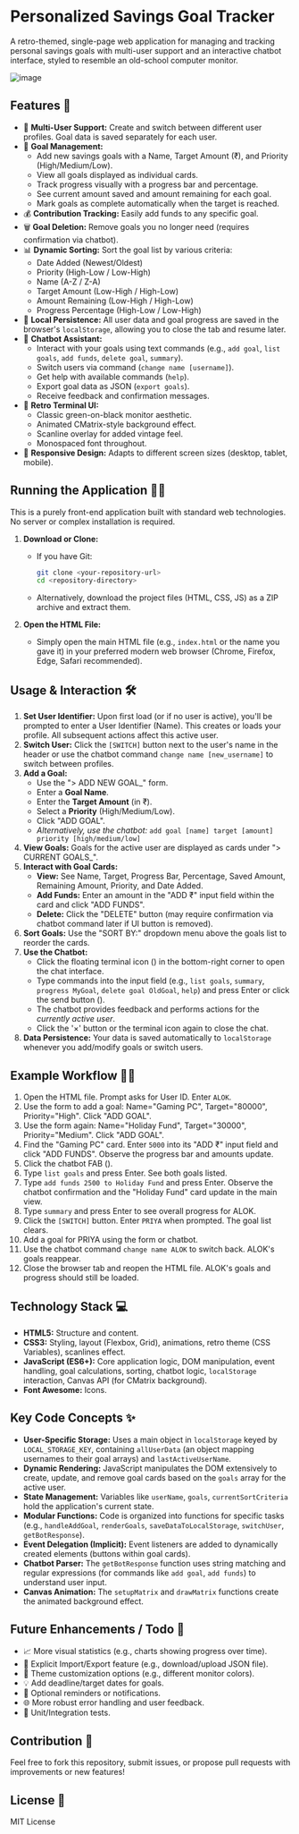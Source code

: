 # Personalized Savings Goal Tracker

A retro-themed, single-page web application for managing and tracking personal savings goals with multi-user support and an interactive chatbot interface, styled to resemble an old-school computer monitor.

![image](https://github.com/user-attachments/assets/cffff4cd-a50f-4387-b4c6-a45a9da466f1)


## Features 🚀

*   👤 **Multi-User Support:** Create and switch between different user profiles. Goal data is saved separately for each user.
*   🎯 **Goal Management:**
    *   Add new savings goals with a Name, Target Amount (₹), and Priority (High/Medium/Low).
    *   View all goals displayed as individual cards.
    *   Track progress visually with a progress bar and percentage.
    *   See current amount saved and amount remaining for each goal.
    *   Mark goals as complete automatically when the target is reached.
*   💰 **Contribution Tracking:** Easily add funds to any specific goal.
*   🗑️ **Goal Deletion:** Remove goals you no longer need (requires confirmation via chatbot).
*   📊 **Dynamic Sorting:** Sort the goal list by various criteria:
    *   Date Added (Newest/Oldest)
    *   Priority (High-Low / Low-High)
    *   Name (A-Z / Z-A)
    *   Target Amount (Low-High / High-Low)
    *   Amount Remaining (Low-High / High-Low)
    *   Progress Percentage (High-Low / Low-High)
*   💾 **Local Persistence:** All user data and goal progress are saved in the browser's `localStorage`, allowing you to close the tab and resume later.
*   🤖 **Chatbot Assistant:**
    *   Interact with your goals using text commands (e.g., `add goal`, `list goals`, `add funds`, `delete goal`, `summary`).
    *   Switch users via command (`change name [username]`).
    *   Get help with available commands (`help`).
    *   Export goal data as JSON (`export goals`).
    *   Receive feedback and confirmation messages.
*   👾 **Retro Terminal UI:**
    *   Classic green-on-black monitor aesthetic.
    *   Animated CMatrix-style background effect.
    *   Scanline overlay for added vintage feel.
    *   Monospaced font throughout.
*   📱 **Responsive Design:** Adapts to different screen sizes (desktop, tablet, mobile).

## Running the Application 🏃‍♀️

This is a purely front-end application built with standard web technologies. No server or complex installation is required.

1.  **Download or Clone:**
    *   If you have Git:
        ```sh
        git clone <your-repository-url>
        cd <repository-directory>
        ```
    *   Alternatively, download the project files (HTML, CSS, JS) as a ZIP archive and extract them.

2.  **Open the HTML File:**
    *   Simply open the main HTML file (e.g., `index.html` or the name you gave it) in your preferred modern web browser (Chrome, Firefox, Edge, Safari recommended).

## Usage & Interaction 🛠️

1.  **Set User Identifier:** Upon first load (or if no user is active), you'll be prompted to enter a User Identifier (Name). This creates or loads your profile. All subsequent actions affect this active user.
2.  **Switch User:** Click the `[SWITCH]` button next to the user's name in the header or use the chatbot command `change name [new_username]` to switch between profiles.
3.  **Add a Goal:**
    *   Use the "> ADD NEW GOAL_" form.
    *   Enter a **Goal Name**.
    *   Enter the **Target Amount** (in ₹).
    *   Select a **Priority** (High/Medium/Low).
    *   Click "ADD GOAL".
    *   *Alternatively, use the chatbot:* `add goal [name] target [amount] priority [high/medium/low]`
4.  **View Goals:** Goals for the active user are displayed as cards under "> CURRENT GOALS_".
5.  **Interact with Goal Cards:**
    *   **View:** See Name, Target, Progress Bar, Percentage, Saved Amount, Remaining Amount, Priority, and Date Added.
    *   **Add Funds:** Enter an amount in the "ADD ₹" input field within the card and click "ADD FUNDS".
    *   **Delete:** Click the "DELETE" button (may require confirmation via chatbot command later if UI button is removed).
6.  **Sort Goals:** Use the "SORT BY:" dropdown menu above the goals list to reorder the cards.
7.  **Use the Chatbot:**
    *   Click the floating terminal icon (<i class="fa-solid fa-terminal"></i>) in the bottom-right corner to open the chat interface.
    *   Type commands into the input field (e.g., `list goals`, `summary`, `progress MyGoal`, `delete goal OldGoal`, `help`) and press Enter or click the send button (<i class="fa-solid fa-paper-plane"></i>).
    *   The chatbot provides feedback and performs actions for the *currently active user*.
    *   Click the '×' button or the terminal icon again to close the chat.
8.  **Data Persistence:** Your data is saved automatically to `localStorage` whenever you add/modify goals or switch users.

## Example Workflow 🚶‍♂️

1.  Open the HTML file. Prompt asks for User ID. Enter `ALOK`.
2.  Use the form to add a goal: Name="Gaming PC", Target="80000", Priority="High". Click "ADD GOAL".
3.  Use the form again: Name="Holiday Fund", Target="30000", Priority="Medium". Click "ADD GOAL".
4.  Find the "Gaming PC" card. Enter `5000` into its "ADD ₹" input field and click "ADD FUNDS". Observe the progress bar and amounts update.
5.  Click the chatbot FAB (<i class="fa-solid fa-terminal"></i>).
6.  Type `list goals` and press Enter. See both goals listed.
7.  Type `add funds 2500 to Holiday Fund` and press Enter. Observe the chatbot confirmation and the "Holiday Fund" card update in the main view.
8.  Type `summary` and press Enter to see overall progress for ALOK.
9.  Click the `[SWITCH]` button. Enter `PRIYA` when prompted. The goal list clears.
10. Add a goal for PRIYA using the form or chatbot.
11. Use the chatbot command `change name ALOK` to switch back. ALOK's goals reappear.
12. Close the browser tab and reopen the HTML file. ALOK's goals and progress should still be loaded.

## Technology Stack 💻

*   **HTML5:** Structure and content.
*   **CSS3:** Styling, layout (Flexbox, Grid), animations, retro theme (CSS Variables), scanlines effect.
*   **JavaScript (ES6+):** Core application logic, DOM manipulation, event handling, goal calculations, sorting, chatbot logic, `localStorage` interaction, Canvas API (for CMatrix background).
*   **Font Awesome:** Icons.

## Key Code Concepts ✨

*   **User-Specific Storage:** Uses a main object in `localStorage` keyed by `LOCAL_STORAGE_KEY`, containing `allUserData` (an object mapping usernames to their goal arrays) and `lastActiveUserName`.
*   **Dynamic Rendering:** JavaScript manipulates the DOM extensively to create, update, and remove goal cards based on the `goals` array for the active user.
*   **State Management:** Variables like `userName`, `goals`, `currentSortCriteria` hold the application's current state.
*   **Modular Functions:** Code is organized into functions for specific tasks (e.g., `handleAddGoal`, `renderGoals`, `saveDataToLocalStorage`, `switchUser`, `getBotResponse`).
*   **Event Delegation (Implicit):** Event listeners are added to dynamically created elements (buttons within goal cards).
*   **Chatbot Parser:** The `getBotResponse` function uses string matching and regular expressions (for commands like `add goal`, `add funds`) to understand user input.
*   **Canvas Animation:** The `setupMatrix` and `drawMatrix` functions create the animated background effect.

## Future Enhancements / Todo 📝

*   📈 More visual statistics (e.g., charts showing progress over time).
*   💾 Explicit Import/Export feature (e.g., download/upload JSON file).
*   🎨 Theme customization options (e.g., different monitor colors).
*   💡 Add deadline/target dates for goals.
*   🔔 Optional reminders or notifications.
*   🌐 More robust error handling and user feedback.
*   🧪 Unit/Integration tests.

## Contribution 🤝

Feel free to fork this repository, submit issues, or propose pull requests with improvements or new features!

## License 📜

MIT License
